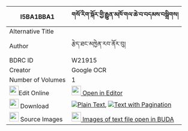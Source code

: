 |I5BA1BBA1|གསོ་རིག་སྐོར་གྱི་རྒྱུན་མཁོ་གལ་ཆེ་བ་བདམས་བསྒྲིགས། 
| --- | --- 
|Alternative Title |
|Author| རྩེད་ཐང་མཁྱེན་རབ་ནོར་བུ།
|BDRC ID | W21915
|Creator | Google OCR
|Number of Volumes| 1
|<img width="25" src="https://img.icons8.com/color/25/000000/edit-property.png">Edit Online| [<img width="25" src="https://avatars.githubusercontent.com/u/45091458?s=200&v=4"> Open in Editor](http://editor.openpecha.org/I5BA1BBA1)
|<img width="25" src="https://img.icons8.com/fluent/48/000000/download-2.png"/>  Download | [![](https://img.icons8.com/color/20/000000/txt.png)Plain Text](https://github.com/Openpecha/I5BA1BBA1/releases/download/v1/sorik_kor_gyi_gyunkho_galchewa_plain_I5BA1BBA1.zip), [![](https://img.icons8.com/color/20/000000/txt.png)Text with Pagination](https://github.com/Openpecha/I5BA1BBA1/releases/download/v1/sorik_kor_gyi_gyunkho_galchewa_pages_I5BA1BBA1.zip)
|<img width="25" src="https://img.icons8.com/plasticine/100/000000/pictures-folder.png"/>  Source Images | [<img width="25" src="https://library.bdrc.io/icons/BUDA-small.svg"> Images of text file open in BUDA](https://library.bdrc.io/show/bdr:W21915)